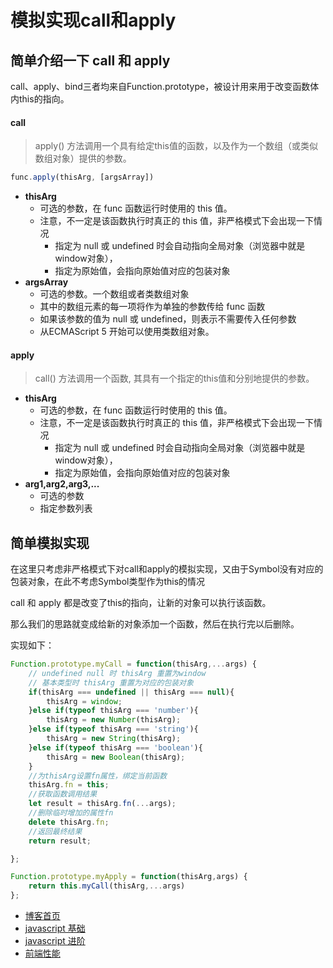 # 模拟实现call和apply

## 简单介绍一下 call 和 apply
call、apply、bind三者均来自Function.prototype，被设计用来用于改变函数体内this的指向。

#### call
> apply() 方法调用一个具有给定this值的函数，以及作为一个数组（或类似数组对象）提供的参数。    
```javascript
func.apply(thisArg, [argsArray])
```
+ **thisArg** 
    + 可选的参数，在 func 函数运行时使用的 this 值。
    + 注意，不一定是该函数执行时真正的 this 值，非严格模式下会出现一下情况
        + 指定为 null 或 undefined 时会自动指向全局对象（浏览器中就是window对象），
        + 指定为原始值，会指向原始值对应的包装对象
+ **argsArray**
    + 可选的参数。一个数组或者类数组对象
    + 其中的数组元素的每一项将作为单独的参数传给 func 函数
    + 如果该参数的值为 null 或  undefined，则表示不需要传入任何参数
    + 从ECMAScript 5 开始可以使用类数组对象。
    
#### apply
> call() 方法调用一个函数, 其具有一个指定的this值和分别地提供的参数。
+ **thisArg** 
    + 可选的参数，在 func 函数运行时使用的 this 值。
    + 注意，不一定是该函数执行时真正的 this 值，非严格模式下会出现一下情况
        + 指定为 null 或 undefined 时会自动指向全局对象（浏览器中就是window对象），
        + 指定为原始值，会指向原始值对应的包装对象
+ **arg1,arg2,arg3,...**
    + 可选的参数
    + 指定参数列表
    
## 简单模拟实现
在这里只考虑非严格模式下对call和apply的模拟实现，又由于Symbol没有对应的包装对象，在此不考虑Symbol类型作为this的情况

call 和 apply 都是改变了this的指向，让新的对象可以执行该函数。

那么我们的思路就变成给新的对象添加一个函数，然后在执行完以后删除。

实现如下：

```javascript
Function.prototype.myCall = function(thisArg,...args) {
	// undefined null 时 thisArg 重置为window
	// 基本类型时 thisArg 重置为对应的包装对象
	if(thisArg === undefined || thisArg === null){
		thisArg = window;
	}else if(typeof thisArg === 'number'){
		thisArg = new Number(thisArg);
	}else if(typeof thisArg === 'string'){
		thisArg = new String(thisArg);
	}else if(typeof thisArg === 'boolean'){
		thisArg = new Boolean(thisArg);
	}
	//为thisArg设置fn属性，绑定当前函数
	thisArg.fn = this;
	//获取函数调用结果
	let result = thisArg.fn(...args);
	//删除临时增加的属性fn
	delete thisArg.fn;
	//返回最终结果
	return result;

};

Function.prototype.myApply = function(thisArg,args) {
	return this.myCall(thisArg,...args)
};
```


+ [博客首页](https://github.com/chenqf/blog)
+ [javascript 基础](https://github.com/chenqf/blog/blob/master/articles/javascript基础)
+ [javascript 进阶](https://github.com/chenqf/blog/blob/master/articles/javascript进阶)
+ [前端性能](https://github.com/chenqf/blog/blob/master/articles/前端性能)
